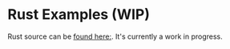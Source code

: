 # Rust Examples (WIP)

Rust source can be [found here:](https://github.com/circuitdojo/air-quality-wing-rust-demo). It's currently a work in progress.